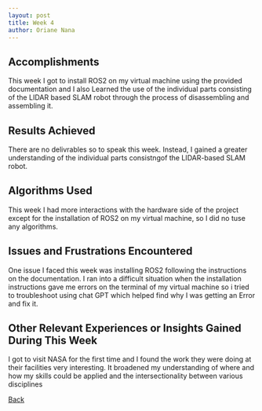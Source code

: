 ```yaml
---
layout: post
title: Week 4
author: Oriane Nana
---
```

## Accomplishments
   This week I got to install ROS2 on my virtual machine using the provided documentation and I also Learned the use of the individual parts consisting of the LIDAR based SLAM robot
through the process of disassembling and assembling it.
## Results Achieved 
   There are no delivrables so to speak this week. Instead, I gained a greater understanding of the individual parts consistngof the LIDAR-based SLAM robot.
## Algorithms Used 
  This week I had more interactions with the hardware side of the project except for the installation of ROS2 on my virtual machine, so I did no tuse any algorithms.
## Issues and Frustrations Encountered
   One issue I faced this week was installing ROS2 following the instructions on the documentation. I ran into a difficult situation when the installation instructions gave me errors on the terminal of my virtual machine so i tried to troubleshoot using chat GPT which helped find why I was getting an Error and fix it.
## Other Relevant Experiences or Insights Gained During This Week
   I got to visit NASA for the first time and I found the work they were doing at their facilities very interesting. It broadened my understanding of where and how my skills could be applied and the intersectionality between various disciplines 
   
[Back](./)


